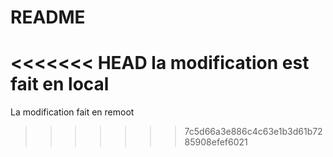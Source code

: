 # README
<<<<<<< HEAD
la modification est fait en local
=======
La modification fait en remoot
>>>>>>> 7c5d66a3e886c4c63e1b3d61b7285908efef6021
